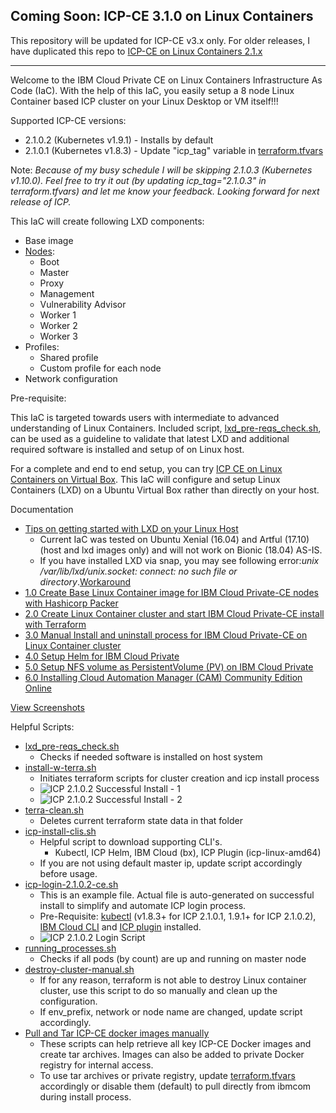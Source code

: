 Coming Soon: ICP-CE 3.1.0 on Linux Containers
-------------
This repository will be updated for ICP-CE v3.x only. For older releases, I have duplicated this repo to [ ICP-CE on Linux Containers 2.1.x](https://github.com/HSBawa/icp-ce-on-linux-containers-2.1.x)

------------------------------------------------

Welcome to the IBM Cloud Private CE on Linux Containers Infrastructure As Code (IaC). With the help of this IaC, you easily setup a 8 node Linux Container based ICP cluster on your Linux Desktop or VM itself!!!

Supported ICP-CE versions:
* 2.1.0.2 (Kubernetes v1.9.1) - Installs by default
* 2.1.0.1 (Kubernetes v1.8.3) - Update "icp_tag" variable in [terraform.tfvars](https://github.com/HSBawa/icp-ce-on-linux-containers/blob/master/terraform.tfvars) 

Note: _Because of my busy schedule I will be skipping 2.1.0.3 (Kubernetes v1.10.0). Feel free to try it out (by updating icp_tag="2.1.0.3" in terraform.tfvars) and let me know your feedback. Looking forward for next release of ICP._

This IaC will create following LXD components:
* Base image
* [Nodes](https://www.ibm.com/support/knowledgecenter/en/SSBS6K_2.1.0.2/getting_started/architecture.html):
  * Boot   
  * Master
  * Proxy  
  * Management
  * Vulnerability Advisor
  * Worker 1
  * Worker 2
  * Worker 3
* Profiles:
  * Shared profile
  * Custom profile for each node
* Network configuration

Pre-requisite:

This IaC is targeted towards users with intermediate to advanced understanding of Linux Containers. Included script, [lxd_pre-reqs_check.sh](https://github.com/HSBawa/icp-ce-on-linux-containers/blob/master/lxd_pre-reqs_check.sh), can be used as a guideline to validate that latest LXD and additional required software is installed and setup of on Linux host.

For a complete and end to end setup, you can try [ICP CE on Linux Containers on Virtual Box](https://github.com/HSBawa/icp-ce-on-linux-containers-vb). This IaC will configure and setup Linux Containers (LXD) on a Ubuntu Virtual Box rather than directly on your host.

    
Documentation
* [Tips on getting started with LXD on your Linux Host](https://github.com/HSBawa/icp-ce-on-linux-containers/wiki/Getting-started-with-LXD-on-your-Linux-Host-(Ubuntu))
  * Current IaC was tested on Ubuntu Xenial (16.04) and Artful (17.10) (host and lxd images only) and will not work on Bionic (18.04) AS-IS.
  * If you have installed LXD via snap, you may see following error:_unix /var/lib/lxd/unix.socket: connect: no such file or directory_.[Workaround](https://github.com/sl1pm4t/terraform-provider-lxd/issues/133)
* [1.0 Create Base Linux Container image for IBM Cloud Private-CE nodes with Hashicorp Packer](https://github.com/HSBawa/icp-ce-on-linux-containers/wiki/1.0-Create-Base-Linux-Container-Image-For-IBM-Cloud-Private-with-Hashicorp-Packer)
* [2.0 Create Linux Container cluster and start IBM Cloud Private-CE install with Terraform](https://github.com/HSBawa/icp-ce-on-linux-containers/wiki/2.0-Create-LXD-Cluster-and-ICP-install-with-Terraform)
* [3.0 Manual Install and uninstall process for IBM Cloud Private-CE on Linux Container cluster](https://github.com/HSBawa/icp-ce-on-linux-containers/wiki/3.0-ICP-CE-install-and-uninstall-process-on-LXD-cluster)
* [4.0 Setup Helm for IBM Cloud Private](https://github.com/HSBawa/icp-ce-on-linux-containers/wiki/4.0-Setting-up-Helm-for-IBM-Cloud-Private)
* [5.0 Setup NFS volume as PersistentVolume (PV) on IBM Cloud Private](https://github.com/HSBawa/icp-ce-on-linux-containers/wiki/5.0-Setup--NFS-volume-as-PersistentVolume-(PV)-on-IBM-Cloud-Private)
* [6.0 Installing Cloud Automation Manager (CAM)  Community Edition Online](https://www.ibm.com/support/knowledgecenter/SS2L37_2.1.0.2/cam_install_CE.html)



[View Screenshots](https://github.com/HSBawa/icp-ce-on-linux-containers/tree/master/docs/screenshots)

Helpful Scripts:
* [lxd_pre-reqs_check.sh](https://github.com/HSBawa/icp-ce-on-linux-containers/blob/master/lxd_pre-reqs_check.sh) 
  * Checks if needed software is installed on host system
* [install-w-terra.sh](https://github.com/HSBawa/icp-ce-on-linux-containers/blob/master/install-w-terra.sh)
  * Initiates terraform scripts for cluster creation and icp install process
  * ![ICP 2.1.0.2 Successful Install - 1](https://github.com/HSBawa/icp-ce-on-linux-containers/blob/master/docs/screenshots/2.1.0.2/icp-2102-successful-install.png)
  * ![ICP 2.1.0.2 Successful Install - 2](https://github.com/HSBawa/icp-ce-on-linux-containers/blob/master/docs/screenshots/2.1.0.2/icp-2102-successful-install-2.png)
* [terra-clean.sh](https://github.com/HSBawa/icp-ce-on-linux-containers/blob/master/terra-clean.sh)
  * Deletes current terraform state data in that folder
* [icp-install-clis.sh](https://github.com/HSBawa/icp-ce-on-linux-containers/blob/master/icp-install-clis.sh) 
  * Helpful script to download supporting CLI's.
    * Kubectl, ICP Helm, IBM Cloud (bx), ICP Plugin (icp-linux-amd64)
  * If you are not using default master ip, update script accordingly before usage.
* [icp-login-2.1.0.2-ce.sh](https://github.com/HSBawa/icp-ce-on-linux-containers/blob/master/icp-login-2.1.0.2-ce.sh) 
  * This is an example file. Actual file is auto-generated on successful install to simplify and automate ICP login process. 
  * Pre-Requisite: [kubectl](https://v1-9.docs.kubernetes.io/docs/tasks/tools/install-kubectl/) (v1.8.3+ for ICP 2.1.0.1, 1.9.1+ for ICP 2.1.0.2), [IBM Cloud CLI](https://console.bluemix.net/docs/cli/reference/bluemix_cli/download_cli.html#download_install) and [ICP plugin](https://www.ibm.com/support/knowledgecenter/en/SSBS6K_2.1.0.2/manage_cluster/install_cli.html) installed.
  * ![ICP 2.1.0.2 Login Script](https://github.com/HSBawa/icp-ce-on-linux-containers/blob/master/docs/screenshots/2.1.0.2/icp-login-script-example.png)
* [running_processes.sh](https://github.com/HSBawa/icp-ce-on-linux-containers/blob/master/running_process.sh)
  * Checks if all pods (by count) are up and running on master node
* [destroy-cluster-manual.sh](https://github.com/HSBawa/icp-ce-on-linux-containers/blob/master/destroy-cluster-manual.sh)
  * If for any reason, terraform is not able to destroy Linux container cluster, use this script to do so manually and clean up the configuration. 
  * If env_prefix, network or node name are changed, update script accordingly.
* [Pull and Tar ICP-CE docker images manually](https://github.com/HSBawa/icp-ce-on-linux-containers/tree/master/icp-docker-img-scripts)
  * These scripts can help retrieve all key ICP-CE Docker images and create tar archives. Images can also be added to private Docker registry for internal access.
  * To use tar archives or private registry, update [terraform.tfvars](https://github.com/HSBawa/icp-ce-on-linux-containers/blob/master/terraform.tfvars) accordingly or disable them (default) to pull directly from ibmcom during install process. 

